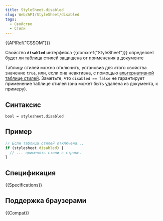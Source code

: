 ```yaml
---
title: StyleSheet.disabled
slug: Web/API/StyleSheet/disabled
tags:
  - Свойство
  - Стили
---
```


{{APIRef("CSSOM")}}

Свойство **`disabled`** интерфейса {{domxref("StyleSheet")}} определяет будет ли таблица стилей защищена от применения в документе

Таблицу стилей можно отключить, установив для этого свойства значение `true`, или, если она неактивна, с помощью [альтернативной таблице стилей](/ru/docs/Web/CSS/Alternative_style_sheets). Заметьте, что `disabled == false` не гарантирует применение таблице стилей (она может быть удалена из документа, к примеру).

## Синтаксис

```
bool = stylesheet.disabled
```

## Пример

```js
// Если таблица стилей отключена...
if (stylesheet.disabled) {
  // ... применять стили в строке.
}
```

## Спецификация

{{Specifications}}

## Поддержка браузерами

{{Compat}}
